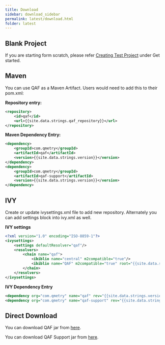 ```yaml
---
title: Download
sidebar: download_sidebar
permalink: latest/download.html
folder: latest
---
```


## Blank Project

If you are starting form scratch, please refer <a href="create_test_project.html">Creating Test Project</a> under Get started.

## Maven

You can use QAF as a Maven Artifact. Users would need to add this to their pom.xml:

**Repository entry:**

```xml
<repository>
    <id>qaf</id>
    <url>{{site.data.strings.qaf_repository}}</url>
</repository>
```

**Maven Dependency Entry:**

```xml
<dependency>
    <groupId>com.qmetry</groupId>
    <artifactId>qaf</artifactId>
    <version>{{site.data.strings.version}}</version>
</dependency>
<dependency>
    <groupId>com.qmetry</groupId>
    <artifactId>qaf-support</artifactId>
    <version>{{site.data.strings.version}}</version>
</dependency>
```

## IVY

Create or update ivysettings.xml file to add new repository. Alternately you can add settings block into ivy.xml as well.

**IVY settings**

```xml
<?xml version="1.0" encoding="ISO-8859-1"?>
<ivysettings>
    <settings defaultResolver="qaf"/>
    <resolvers>
        <chain name="qaf">
            <ibiblio name="central" m2compatible="true"/>
            <ibiblio name="QAF" m2compatible="true" root="{{site.data.strings.qaf_repository}}" />
        </chain>
    </resolvers>
</ivysettings>
```

**IVY Dependency Entry**

```xml
<dependency org="com.qmetry" name="qaf" rev="{{site.data.strings.version}}" />
<dependency org="com.qmetry" name="qaf-support" rev="{{site.data.strings.version}}" />
```

## Direct Download

You can download QAF jar from [here]({{site.data.strings.qaf_repository}}/com/qmetry/qaf/{{site.data.strings.version}}/qaf-{{site.data.strings.version}}.jar).

You can download QAF Support jar from [here]({{site.data.strings.qaf_repository}}/com/qmetry/qaf-support/{{site.data.strings.version}}/qaf-support-{{site.data.strings.version}}.jar).